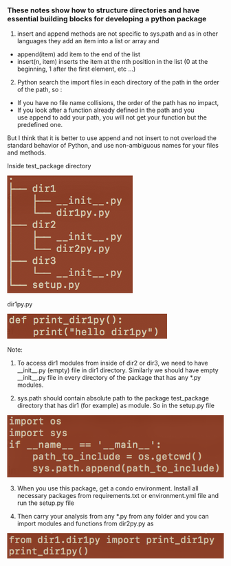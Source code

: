 ### These notes show how to structure directories and have essential building blocks for developing a python package

1. insert and append methods are not specific to sys.path and as in other languages they add an item into a list or array and  

- append(item) add item to the end of the list 
- insert(n, item) inserts the item at the nth position in the list (0 at the beginning, 1 after the first element, etc ...)

2. Python search the import files in each directory of the path in the order of the path, so : 
- If you have no file name collisions, the order of the path has no impact, 
- If you look after a function already defined in the path and you use append to add your path, you will not get your function but the predefined one.

But I think that it is better to use append and not insert to not overload the standard behavior of Python, and use non-ambiguous names for your files and methods.


Inside test_package directory

![directory_structure](images/directory_structure.png)

dir1py.py

![dir1py](images/dir1py.png)

Note:

1. To access dir1 modules from inside of dir2 or dir3, we need to have \_\_init\_\_.py (empty) file in dir1 directory. Similarly we should have empty \_\_init\_\_.py file in every directory of the package that has any *.py modules.

2. sys.path should contain absolute path to the package test_package directory that has dir1 (for example) as module. So in the setup.py file

![sys_path_append](images/sys_path_append.png)

3. When you use this package, get a condo environment. Install all necessary packages from requirements.txt or environment.yml file and run the setup.py file

4. Then carry your analysis from any *.py from any folder and you can import modules and functions from dir2py.py as

![inside_dir1](images/inside_dir1.png)

